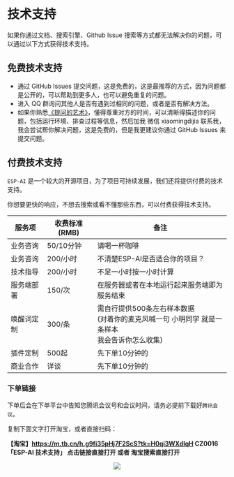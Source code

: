 # 技术支持

如果你通过文档、搜索引擎、Github Issue 搜索等方式都无法解决你的问题，可以通过以下方式获得技术支持。

## 免费技术支持

- 通过 GitHub Issues 提交问题，这是免费的，这是最推荐的方式，因为问题都是公开的，可以帮助到更多人，也可以避免重复的问题。 
- 进入 QQ 群询问其他人是否有遇到过相同的问题，或者是否有解决方法。
- 如果你熟悉<a href="https://zhuanlan.zhihu.com/p/25258228">《提问的艺术》</a>，懂得尊重对方的时间，可以清晰得描述你的问题，包括运行环境、排查过程等信息，然后加我 微信 xiaomingdijia 联系我，我会尝试帮你解决问题，这是免费的，但是我更建议你通过 GitHub Issues 来提交问题。

## 付费技术支持

`ESP-AI` 是一个较大的开源项目，为了项目可持续发展，我们还将提供付费的技术支持。 

你想要更快的响应，不想去搜索或看不懂那些东西，可以付费获得技术支持。

| 服务项     | 收费标准(RMB) | 备注                                                                                                |
| ---------- | -------- | --------------------------------------------------------------------------------------------------- |
| 业务咨询   | 50/10分钟 | 请喝一杯咖啡                                                                      |
| 业务咨询   | 200/小时 | 不清楚ESP-AI是否适合你的项目？                                                                      |
| 技术指导   | 200/小时 | 不足一小时按一小时计算                                                                              |
| 服务端部署 | 150/次   | 在服务器或者在本地运行起来服务端即为服务结束                                                        |
| 唤醒词定制 | 300/条   | 需自行提供500条左右样本数据<br/>(对着你的麦克风喊一句 小明同学 就是一条样本<br/>我会告诉你怎么收集) |  |
| 插件定制   | 500起    |   先下单10分钟的 |                                                                                                 |  |
| 商业合作   | 详谈  |  先下单10分钟的  |                                                                                                 |  |
  
### 下单链接

下单后会在下单平台中告知您腾讯会议号和会议时间，请务必提前下载好`腾讯会议`。

复制下面文字打开淘宝，或者直接扫码：

**【淘宝】https://m.tb.cn/h.g9fi35pHj7F2ScS?tk=H0qi3WXdlqH CZ0016 「ESP-AI 技术支持」
点击链接直接打开 或者 淘宝搜索直接打开**

<div align="center">
<img src="/images/taobao.jpg"/>
</div>
 